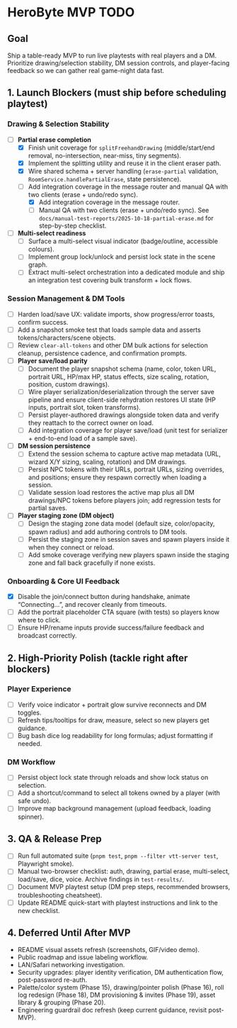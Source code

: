 # HeroByte MVP TODO

## Goal

Ship a table-ready MVP to run live playtests with real players and a DM. Prioritize drawing/selection stability, DM session controls, and player-facing feedback so we can gather real game-night data fast.

## 1. Launch Blockers (must ship before scheduling playtest)

### Drawing & Selection Stability

- [ ] **Partial erase completion**
  - [x] Finish unit coverage for `splitFreehandDrawing` (middle/start/end removal, no-intersection, near-miss, tiny segments).
  - [x] Implement the splitting utility and reuse it in the client eraser path.
  - [x] Wire shared schema + server handling (`erase-partial` validation, `RoomService.handlePartialErase`, state persistence).
  - [ ] Add integration coverage in the message router and manual QA with two clients (erase + undo/redo sync).
    - [x] Add integration coverage in the message router.
    - [ ] Manual QA with two clients (erase + undo/redo sync). See `docs/manual-test-reports/2025-10-18-partial-erase.md` for step-by-step checklist.
- [ ] **Multi-select readiness**
  - [ ] Surface a multi-select visual indicator (badge/outline, accessible colours).
  - [ ] Implement group lock/unlock and persist lock state in the scene graph.
  - [ ] Extract multi-select orchestration into a dedicated module and ship an integration test covering bulk transform + lock flows.

### Session Management & DM Tools

- [ ] Harden load/save UX: validate imports, show progress/error toasts, confirm success.
- [ ] Add a snapshot smoke test that loads sample data and asserts tokens/characters/scene objects.
- [ ] Review `clear-all-tokens` and other DM bulk actions for selection cleanup, persistence cadence, and confirmation prompts.
- [ ] **Player save/load parity**
  - [ ] Document the player snapshot schema (name, color, token URL, portrait URL, HP/max HP, status effects, size scaling, rotation, position, custom drawings).
  - [ ] Wire player serialization/deserialization through the server save pipeline and ensure client-side rehydration restores UI state (HP inputs, portrait slot, token transforms).
  - [ ] Persist player-authored drawings alongside token data and verify they reattach to the correct owner on load.
  - [ ] Add integration coverage for player save/load (unit test for serializer + end-to-end load of a sample save).
- [ ] **DM session persistence**
  - [ ] Extend the session schema to capture active map metadata (URL, wizard X/Y sizing, scaling, rotation) and DM drawings.
  - [ ] Persist NPC tokens with their URLs, portrait URLs, sizing overrides, and positions; ensure they respawn correctly when loading a session.
  - [ ] Validate session load restores the active map plus all DM drawings/NPC tokens before players join; add regression tests for partial saves.
- [ ] **Player staging zone (DM object)**
  - [ ] Design the staging zone data model (default size, color/opacity, spawn radius) and add authoring controls to DM tools.
  - [ ] Persist the staging zone in session saves and spawn players inside it when they connect or reload.
  - [ ] Add smoke coverage verifying new players spawn inside the staging zone and fall back gracefully if none exists.

### Onboarding & Core UI Feedback

- [x] Disable the join/connect button during handshake, animate “Connecting…”, and recover cleanly from timeouts.
- [ ] Add the portrait placeholder CTA square (with tests) so players know where to click.
- [ ] Ensure HP/rename inputs provide success/failure feedback and broadcast correctly.

## 2. High-Priority Polish (tackle right after blockers)

### Player Experience

- [ ] Verify voice indicator + portrait glow survive reconnects and DM toggles.
- [ ] Refresh tips/tooltips for draw, measure, select so new players get guidance.
- [ ] Bug bash dice log readability for long formulas; adjust formatting if needed.

### DM Workflow

- [ ] Persist object lock state through reloads and show lock status on selection.
- [ ] Add a shortcut/command to select all tokens owned by a player (with safe undo).
- [ ] Improve map background management (upload feedback, loading spinner).

## 3. QA & Release Prep

- [ ] Run full automated suite (`pnpm test`, `pnpm --filter vtt-server test`, Playwright smoke).
- [ ] Manual two-browser checklist: auth, drawing, partial erase, multi-select, load/save, dice, voice. Archive findings in `test-results/`.
- [ ] Document MVP playtest setup (DM prep steps, recommended browsers, troubleshooting cheatsheet).
- [ ] Update README quick-start with playtest instructions and link to the new checklist.

## 4. Deferred Until After MVP

- README visual assets refresh (screenshots, GIF/video demo).
- Public roadmap and issue labeling workflow.
- LAN/Safari networking investigation.
- Security upgrades: player identity verification, DM authentication flow, post-password re-auth.
- Palette/color system (Phase 15), drawing/pointer polish (Phase 16), roll log redesign (Phase 18), DM provisioning & invites (Phase 19), asset library & grouping (Phase 20).
- Engineering guardrail doc refresh (keep current guidance, revisit post-MVP).
